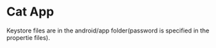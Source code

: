 # Cat App
Keystore files are in the android/app folder(password is specified in the propertie files).



